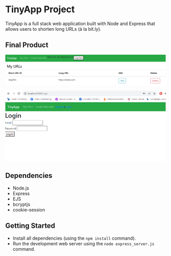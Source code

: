 # TinyApp Project

TinyApp is a full stack web application built with Node and Express that allows users to shorten long URLs (à la bit.ly).

## Final Product

!["Screenshot of TinyApp URLs homepage"](https://github.com/blessdrealest/tinyapp/blob/main/docs/my-urls-page.png)



!["Screenshot of TinyApp create URLs page"](https://github.com/blessdrealest/tinyapp/blob/main/docs/TinyApp-login-page.png)

## Dependencies

- Node.js
- Express
- EJS
- bcryptjs
- cookie-session

## Getting Started

- Install all dependencies (using the `npm install` command).
- Run the development web server using the `node express_server.js` command.